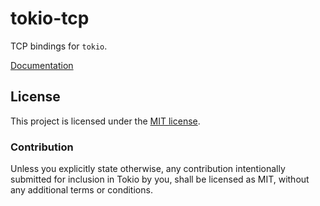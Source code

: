 # tokio-tcp

TCP bindings for `tokio`.

[Documentation](https://docs.rs/tokio-tcp/0.1.3/tokio_tcp)

## License

This project is licensed under the [MIT license](./LICENSE).

### Contribution

Unless you explicitly state otherwise, any contribution intentionally submitted
for inclusion in Tokio by you, shall be licensed as MIT, without any additional
terms or conditions.
